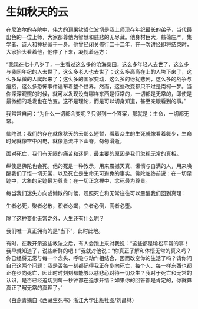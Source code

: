 # 生如秋天的云

在尼泊尔的寺院中，伟大的顶果钦哲仁波切是我上师现存年纪最长的弟子，当代最出色的一位上师，大家都尊他为智慧和慈悲的无尽藏。他身材巨大，慈蔼庄严，集学者、诗人和神秘家于一身。他曾经闭关修行二十二年，在一次讲经即将结束时，大家抬头看着他，他停了下来，凝视着远方： 

“我现在七十八岁了，一生看过这么多的沧海桑田，这么多年轻人去世了，这么多与我同年纪的人去世了，这么多老人也去世了；这么多高高在上的人垮下来了，这么多卑微的人爬起来了；这么多的国家变动，这么多的纷扰悲剧，这么多的战争与瘟疫，这么多恐怖事件遍布着整个世界。然而，这些改变都只不过是南柯一梦。当你深深观照的时候，就可以发现没有哪样东西是恒常的，一切都是无常的，即使是最微细的毛发也在改变。这不是理论，而是可以切身知道，甚至亲眼看到的事。” 

我常常自问：“为什么一切都会变呢？只得到一个答案，那就是：生命，一切都无常。 

佛陀说：我们的存在就像秋天的云那么短暂，看着众生的生死就像看着舞步，生命时光就像空中闪电，就像急流冲下山脊，匆匆滑逝。 

面对死亡，我们有无限的痛苦和迷惘，最主要的原因是我们忽视无常的真相。 

纵使是佛陀也会死。他的死是一种教示，用来震撼天真、懒惰与自满的人，用来唤醒我们了悟一切无常，以及死亡是生命无可避免的事实。佛陀临终前说：在一切足迹中，大象的足迹最为尊贵；在一切正念禅中，念死最为尊贵。 

每当我们迷失方向或懒散的时候，观照死亡和无常往往可以震醒我们回到真理： 

生者必死，聚者必散，积者必竭，立者必倒，高者必堕。 

除了这种变化无常之外，人生还有什么呢？ 

我们唯一真正拥有的是“当下”，此时此地。 

有时，在我开示这些教法之后，有人会跑上来对我说：“这些都是稀松平常的事！我早就知道了，说些新鲜的吧！”我就对他说：“你真正了解和体悟无常的真义吗？你已经将无常与每一个念头、呼吸与动作相结合，因而改变你的生活了吗？请你问自己这两个问题：我是否每一刻都记得我正在步向死亡，每个人、每一样东西也都正在步向死亡，因此时时刻刻都能够以慈悲心对待一切众生？我对于死亡和无常的认识，是否已经迫切到每一秒钟都在追求开悟？如果你的回答都是肯定的，你就算真正了解无常的真理了。” 

（白燕青摘自《西藏生死书》浙江大学出版社图/刘昌林）